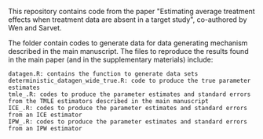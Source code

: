 This repository contains code from the paper "Estimating average treatment effects when treatment data are absent in a target study", co-authored by Wen and Sarvet. 

The folder contain codes to generate data for data generating mechanism described in the main manuscript. The files to reproduce the results found in the main paper (and in the supplementary materials) include:

	datagen.R: contains the function to generate data sets 
	deterministic_datagen_wide_true.R: code to produce the true parameter estimates 
	tmle_.R: codes to produce the parameter estimates and standard errors from the TMLE estimators described in the main manuscript 
	ICE_.R: codes to produce the parameter estimates and standard errors from an ICE estimator 
	IPW_.R: codes to produce the parameter estimates and standard errors from an IPW estimator

